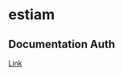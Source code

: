 # estiam

## Documentation Auth

[Link](https://documenter.getpostman.com/view/18040065/2s9YsM9qcB)
